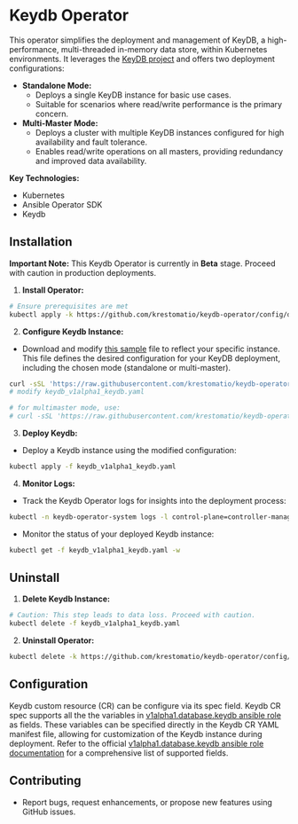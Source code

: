 # Keydb Operator

This operator simplifies the deployment and management of KeyDB, a high-performance, multi-threaded in-memory data store, within Kubernetes environments. It leverages the [KeyDB project](https://github.com/Snapchat/KeyDB) and offers two deployment configurations:

* **Standalone Mode:**
    * Deploys a single KeyDB instance for basic use cases.
    * Suitable for scenarios where read/write performance is the primary concern.
* **Multi-Master Mode:**
    * Deploys a cluster with multiple KeyDB instances configured for high availability and fault tolerance.
    * Enables read/write operations on all masters, providing redundancy and improved data availability.

**Key Technologies:**

* Kubernetes
* Ansible Operator SDK
* Keydb

## Installation

**Important Note:** This Keydb Operator is currently in **Beta** stage. Proceed with caution in production deployments.

1. **Install Operator:**
```bash
# Ensure prerequisites are met
kubectl apply -k https://github.com/krestomatio/keydb-operator/config/default?ref=v0.3.12
```

2. **Configure Keydb Instance:**
- Download and modify [this sample](https://raw.githubusercontent.com/krestomatio/keydb-operator/v0.3.12/config/samples/keydb_v1alpha1_keydb.yaml) file to reflect your specific instance. This file defines the desired configuration for your KeyDB deployment, including the chosen mode (standalone or multi-master).
```bash
curl -sSL 'https://raw.githubusercontent.com/krestomatio/keydb-operator/v0.3.12/config/samples/keydb_v1alpha1_keydb.yaml' -o keydb_v1alpha1_keydb.yaml
# modify keydb_v1alpha1_keydb.yaml

# for multimaster mode, use:
# curl -sSL 'https://raw.githubusercontent.com/krestomatio/keydb-operator/v0.3.12/config/samples/keydb_v1alpha1_keydb_multimaster.yaml' -o keydb_v1alpha1_keydb.yaml
```

3. **Deploy Keydb:**
- Deploy a Keydb instance using the modified configuration:
```bash
kubectl apply -f keydb_v1alpha1_keydb.yaml
```

4. **Monitor Logs:**
- Track the Keydb Operator logs for insights into the deployment process:
```bash
kubectl -n keydb-operator-system logs -l control-plane=controller-manager -c manager -f
```

- Monitor the status of your deployed Keydb instance:
```bash
kubectl get -f keydb_v1alpha1_keydb.yaml -w
```

## Uninstall

1. **Delete Keydb Instance:**
```bash
# Caution: This step leads to data loss. Proceed with caution.
kubectl delete -f keydb_v1alpha1_keydb.yaml
```

2. **Uninstall Operator:**
```bash
kubectl delete -k https://github.com/krestomatio/keydb-operator/config/default?ref=v0.3.12
```

## Configuration

Keydb custom resource (CR) can be configure via its spec field. Keydb CR spec supports all the the variables in [v1alpha1.database.keydb ansible role](https://krestomatio.com/docs/ansible-collection-k8s/roles/v1alpha1.database.keydb/defaults/main/keydb) as fields. These variables can be specified directly in the Keydb CR YAML manifest file, allowing for customization of the Keydb instance during deployment. Refer to the official [v1alpha1.database.keydb ansible role documentation](https://krestomatio.com/docs/ansible-collection-k8s/roles/v1alpha1.database.keydb/) for a comprehensive list of supported fields.

## Contributing

* Report bugs, request enhancements, or propose new features using GitHub issues.
